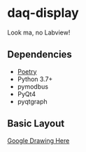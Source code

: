 # daq-display
Look ma, no Labview!

## Dependencies
- [Poetry](https://python-poetry.org/docs/)
- Python 3.7+
- pymodbus
- PyQt4
- pyqtgraph

## Basic Layout

[Google Drawing Here](https://docs.google.com/drawings/d/1nj8GllTTlC7pYvAv4aKbgEYh7g_emlMcZ6tk-5v_3Lg/edit)

